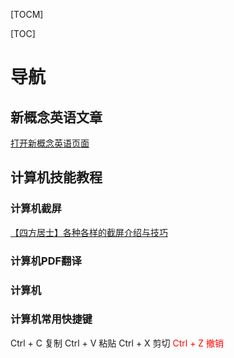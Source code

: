 
[TOCM]

[TOC]

# 导航

## 新概念英语文章
[打开新概念英语页面](zhulb.github.io)

## 计算机技能教程

### 计算机截屏
[【四方居士】各种各样的截屏介绍与技巧](https://www.bilibili.com/video/av7245786?from=search&seid=16865316990946622036)

### 计算机PDF翻译

### 计算机

### 计算机常用快捷键

Ctrl + C 复制
Ctrl + V 粘贴
Ctrl + X 剪切
<a style="color:red">Ctrl + Z 撤销</a>


